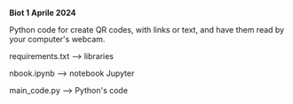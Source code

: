 **Biot 1 Aprile 2024**

Python code for create QR codes, with links or text, and have them read by your computer's webcam.

   

requirements.txt --> libraries 

nbook.ipynb --> notebook Jupyter

main_code.py --> Python's code
